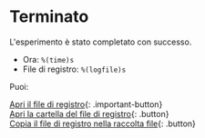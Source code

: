 # Terminato

L'esperimento è stato completato con successo.

- Ora: `%(time)s`
- File di registro: `%(logfile)s`

Puoi:

[Apri il file di registro](opensesame://event.after_experiment_open_logfile){: .important-button}<br />
[Apri la cartella del file di registro](opensesame://event.after_experiment_open_logfile_folder){: .button}<br />
[Copia il file di registro nella raccolta file](opensesame://event.after_experiment_copy_logfile){: .button}